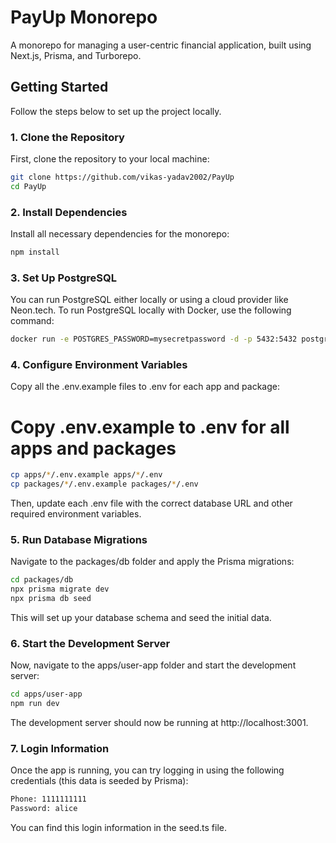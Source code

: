 # PayUp Monorepo

A monorepo for managing a user-centric financial application, built using Next.js, Prisma, and Turborepo.

## Getting Started

Follow the steps below to set up the project locally.

### 1. Clone the Repository

First, clone the repository to your local machine:

```bash
git clone https://github.com/vikas-yadav2002/PayUp
cd PayUp
```

### 2. Install Dependencies
Install all necessary dependencies for the monorepo:

```bash
npm install
```
### 3. Set Up PostgreSQL
You can run PostgreSQL either locally or using a cloud provider like Neon.tech. To run PostgreSQL locally with Docker, use the following command:

```bash
docker run -e POSTGRES_PASSWORD=mysecretpassword -d -p 5432:5432 postgres
```
### 4. Configure Environment Variables
Copy all the .env.example files to .env for each app and package:


# Copy .env.example to .env for all apps and packages
```bash
cp apps/*/.env.example apps/*/.env
cp packages/*/.env.example packages/*/.env
```
Then, update each .env file with the correct database URL and other required environment variables.

### 5. Run Database Migrations
Navigate to the packages/db folder and apply the Prisma migrations:

```bash
cd packages/db
npx prisma migrate dev
npx prisma db seed
```
This will set up your database schema and seed the initial data.

### 6. Start the Development Server
Now, navigate to the apps/user-app folder and start the development server:

```bash
cd apps/user-app
npm run dev
```

The development server should now be running at http://localhost:3001.

### 7. Login Information
Once the app is running, you can try logging in using the following credentials (this data is seeded by Prisma):
```bash
Phone: 1111111111
Password: alice
```
You can find this login information in the seed.ts file.

